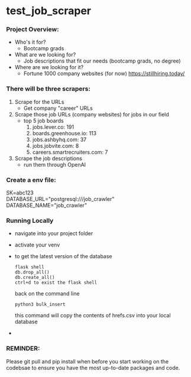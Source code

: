 # test_job_scraper

### Project Overview:
- Who's it for?
	- Bootcamp grads
- What are we looking for?
	- Job descriptions that fit our needs (bootcamp grads, no degree)
- Where are we looking for it?
	- Fortune 1000 company websites (for now) https://stillhiring.today/


### There will be three scrapers:
1. Scrape for the URLs
	- Get company "career" URLs
2. Scrape those job URLs (company websites) for jobs in our field
	-  top 5 job boards
		1. jobs.lever.co: 191
		2. boards.greenhouse.io: 113
		3. jobs.ashbyhq.com: 37
		4. jobs.jobvite.com: 8
		5. careers.smartrecruiters.com: 7
3. Scrape the job descriptions
	- run them through OpenAI


### Create a env file:
SK=abc123<br>
DATABASE_URL="postgresql:///job_crawler"<br>
DATABASE_NAME="job_crawler"<br>

### Running Locally
- navigate into your project folder
- activate your venv

- to get the latest version of the database
	```
	flask shell
	db.drop_all()
	db.create_all()
	ctrl+d to exist the flask shell
	```

	back on the command line
	```
	python3 bulk_insert
	```
	this command will copy the contents of hrefs.csv into your local database
-

### REMINDER:

Please git pull and pip install when before you start working on the codebsae to ensure you have the most up-to-date packages and code.
